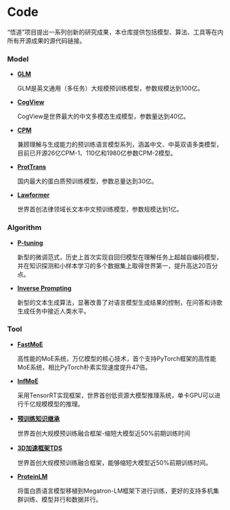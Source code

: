 # Code
“悟道”项目提出一系列创新的研究成果，本仓库提供包括模型、算法、工具等在内所有开源成果的源代码链接。

### Model
* **[GLM](https://github.com/THUDM/GLM)**

  GLM是英文通用（多任务）大规模预训练模型，参数规模达到100亿。

* **[CogView](https://github.com/THUDM/CogView)**
  
  CogView是世界最大的中文多模态生成模型，参数量达到40亿。

* **[CPM](https://github.com/TsinghuaAI/CPM)**

  兼顾理解与生成能力的预训练语言模型系列，涵盖中文、中英双语多类模型，目前已开源26亿CPM-1、110亿和1980亿参数CPM-2模型。

* **[ProtTrans](https://github.com/THUDM/ProteinLM)**

  国内最大的蛋白质预训练模型，参数总量达到30亿。
  
* **[Lawformer](https://github.com/thunlp/LegalPLMs)**

  世界首创法律领域长文本中文预训练模型，参数规模达到1亿。

### Algorithm
* **[P-tuning](https://github.com/TsinghuaAI/CPM-1-Finetune)**
 
  新型的微调范式，历史上首次实现自回归模型在理解任务上超越自编码模型，并在知识探测和小样本学习的多个数据集上取得世界第一，提升高达20百分点。

* **[Inverse Prompting](https://github.com/THUDM/InversePrompting)**
  
  新型的文本生成算法，显著改善了对语言模型生成结果的控制，在问答和诗歌生成任务中接近人类水平。

### Tool
* **[FastMoE](https://github.com/laekov/fastmoe)**
  
  高性能的MoE系统，万亿模型的核心技术，首个支持PyTorch框架的高性能MoE系统，相比PyTorch朴素实现速度提升47倍。

* **[InfMoE](https://github.com/Harry-Chen/InfMoE)**

  采用TensorRT实现框架，世界首创低资源大模型推理系统，单卡GPU可以进行千亿规模模型的推理。
  
* **[预训练知识继承](https://github.com/thunlp/Knowledge-Inheritance)**

  世界首创大规模预训练融合框架-缩短大模型近50%前期训练时间

* **[3D加速框架TDS](https://github.com/TsinghuaAI/TDS)**

  世界首创大规模预训练融合框架，能够缩短大模型近50%前期训练时间。
  
* **[ProteinLM](https://github.com/THUDM/ProteinLM)**

  将蛋白质语言模型移植到Megatron-LM框架下进行训练，更好的支持多机集群训练、模型并行和数据并行。
